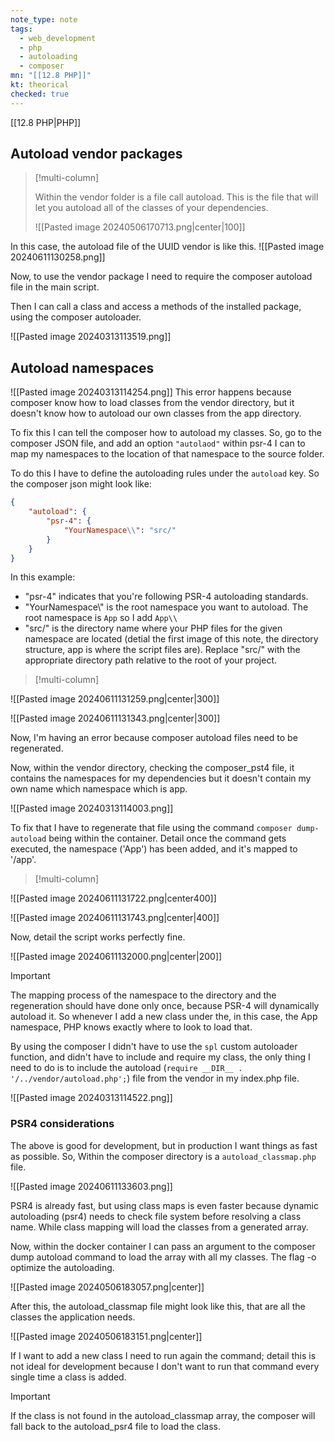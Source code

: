 ```yaml
---
note_type: note
tags:
  - web_development
  - php
  - autoloading
  - composer
mn: "[[12.8 PHP]]"
kt: theorical
checked: true
---
```

[[12.8 PHP|PHP]]

## Autoload vendor packages
>[!multi-column]
>
>Within the vendor folder is a file call autoload. This is the file that will let you autoload all of the classes of your dependencies.
>
>![[Pasted image 20240506170713.png|center|100]]

In this case, the autoload file of the UUID vendor is like this. 
![[Pasted image 20240611130258.png]]

Now, to use the vendor package I need to require the composer autoload file in the main script. 

Then I can call a class and access a methods of the installed package, using the composer autoloader. 

![[Pasted image 20240313113519.png]]

## Autoload namespaces
![[Pasted image 20240313114254.png]]
This error happens because composer know how to load classes from the vendor directory, but it doesn't know how to autoload our own classes from the app directory. 

To fix this I can tell the composer how to autoload my classes. So, go to the composer JSON file, and add an option `"autolaod"` within psr-4 I can to map my namespaces to the location of that namespace to the source folder.

To do this I have to define the autoloading rules under the `autoload` key. So the composer json might look like:

```json
{
    "autoload": {
        "psr-4": {
            "YourNamespace\\": "src/"
        }
    }
}
```

In this example:
- "psr-4" indicates that you're following PSR-4 autoloading standards.
- "YourNamespace\\" is the root namespace you want to autoload. The root namespace is `App` so I add `App\\`
- "src/" is the directory name where your PHP files for the given namespace are located (detial the first image of this note, the directory structure, app is where the script files are). Replace "src/" with the appropriate directory path relative to the root of your project.

>[!multi-column]
>
![[Pasted image 20240611131259.png|center|300]]
>
![[Pasted image 20240611131343.png|center|300]]

Now, I'm having an error because composer autoload files need to be regenerated. 

Now, within the vendor directory, checking the composer_pst4 file, it contains the namespaces for my dependencies but it doesn't contain my own name which namespace which is app. 

![[Pasted image 20240313114003.png]] 

To fix that I have to regenerate that file using the command `composer dump-autoload` being within the container. Detail once the command gets executed, the namespace ('App') has been added, and it's mapped to '/app'.

>[!multi-column]
>
![[Pasted image 20240611131722.png|center400]]
>
![[Pasted image 20240611131743.png|center|400]]

Now, detail the script works perfectly fine. 

![[Pasted image 20240611132000.png|center|200]]

>[!important]
>The mapping process of the namespace to the directory and the regeneration should have done only once, because PSR-4 will dynamically autoload it. So whenever I add a new class under the, in this case, the App namespace, PHP knows exactly where to look to load that. 

By using the composer I didn't have to use the `spl` custom autoloader function, and didn't have to include and require my class, the only thing I need to do is to include the autoload (`require __DIR__ . '/../vendor/autoload.php';`) file from the vendor in my index.php file. 

![[Pasted image 20240313114522.png]]

### PSR4 considerations
The above is good for development, but in production I want things as fast as possible. So, Within the composer directory is a `autoload_classmap.php` file. 

![[Pasted image 20240611133603.png]]

PSR4 is already fast, but using class maps is even faster because dynamic autoloading (psr4) needs to check file system before resolving a class name. While class mapping will load the classes from a generated array. 

Now, within the docker container I can pass an argument to the composer dump autoload command to load the array with all my classes. The flag -o optimize the autoloading. 

![[Pasted image 20240506183057.png|center]]

After this, the autoload_classmap file might look like this, that are all the classes the application needs. 

![[Pasted image 20240506183151.png|center]]


If I want to add a new class I need to run again the command; detail this is not ideal for development because I don't want to run that command every single time a class is added. 

>[!important]
>If the class is not found in the autoload_classmap array, the composer will fall back to the autoload_psr4 file to load the class. 





